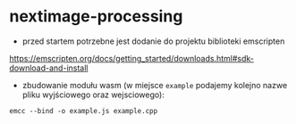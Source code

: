 # nextimage-processing

- przed startem potrzebne jest dodanie do projektu biblioteki emscripten

https://emscripten.org/docs/getting_started/downloads.html#sdk-download-and-install

- zbudowanie modułu wasm (w miejsce `example` podajemy kolejno nazwe pliku wyjściowego oraz wejsciowego):

`emcc --bind -o example.js example.cpp`
